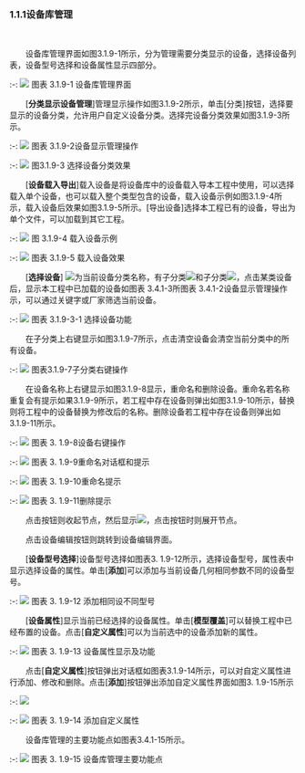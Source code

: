 

### 1.1.1**设备库管理**
<br/>

&emsp;&emsp;设备库管理界面如图3.1.9-1所示，分为管理需要分类显示的设备，选择设备列表，设备型号选择和设备属性显示四部分。
<br/>

:-: ![](images/39.png)
图表 3.1.9-1 设备库管理界面
<br/>

&emsp;&emsp;[**分类显示设备管理**]管理显示操作如图3.1.9-2所示，单击\[分类\]按钮，选择要显示的设备分类，允许用户自定义设备分类。选择完设备分类效果如图3.1.9-3所示。
<br/>

:-: ![](images/40.png)
图表 3.1.9-2设备显示管理操作
<br/>

:-: ![](images/41.png)
图3.1.9-3 选择设备分类效果
<br/>

&emsp;&emsp;[**设备载入导出**]载入设备是将设备库中的设备载入导本工程中使用，可以选择载入单个设备，也可以载入整个类型包含的设备，载入设备示例如图3.1.9-4所示，载入设备后效果如图3.1.9-5所示。\[导出设备\]选择本工程已有的设备，导出为单个文件，可以加载到其它工程。
<br/>

:-: ![](images/42.png)
图 3.1.9-4 载入设备示例
<br/>

:-: ![](images/43.png)
图表 3.1.9-5 载入设备效果
<br/>

&emsp;&emsp;[**选择设备**] ![](images/screenshot_1620627395225.png)为当前设备分类名称，有子分类![ ](images/screenshot_1620627423087.png)和子分类![](images/screenshot_1620627475304.png)，点击某类设备后，显示本工程中已加载的设备如图表 3.4.1-3所图表 3.4.1-2设备显示管理操作示，可以通过关键字或厂家筛选当前设备。
<br/>

:-: ![](images/44.png)
图表 3.1.9-3-1 选择设备功能
<br/>

&emsp;&emsp;在子分类上右键显示如图3.1.9-7所示，点击清空设备会清空当前分类中的所有设备。
<br/>

:-: ![](images/45.png)
图表3.1.9-7子分类右键操作
<br/>

&emsp;&emsp;在设备名称上右键显示如图3.1.9-8显示，重命名和删除设备。重命名若名称重复会有提示如果3.1.9-9所示，若工程中存在设备则弹出如图3.1.9-10所示，替换则将工程中的设备替换为修改后的名称。删除设备若工程中存在设备则弹出如3.1.9-11所示。
<br/>

:-: ![](images/46.png)
图表 3. 1.9-8设备右键操作
<br/>

:-: ![](images/47.png)
图表 3. 1.9-9重命名对话框和提示
<br/>

:-: ![](images/48.png)
图表 3. 1.9-10重命名提示
<br/>

:-: ![](images/49.png)
图表 3. 1.9-11删除提示
<br/>

&emsp;&emsp;点击按钮则收起节点，然后显示![](images/screenshot_1620627827984.png)，点击按钮时则展开节点。

&emsp;&emsp;点击设备编辑按钮则跳转到设备编辑界面。

&emsp;&emsp;[**设备型号选择**\]设备型号选择如图表3. 1.9-12所示，选择设备型号，属性表中显示选择设备的属性。单击\[**添加**\]可以添加与当前设备几何相同参数不同的设备型号。
<br/>

:-: ![](images/50.png)
图表 3\. 1.9-12 添加相同设不同型号
<br/>

&emsp;&emsp;[**设备属性**\]显示当前已经选择的设备属性。单击\[**模型覆盖**\]可以替换工程中已经布置的设备。点击[**自定义属性**\]可以为当前选中的设备添加新的属性。
<br/>

:-: ![](images/51.png)
图表 3. 1.9-13 设备属性显示及功能
<br/>

&emsp;&emsp;点击[**自定义属性**\]按钮弹出对话框如图表3.1.9-14所示，可以对自定义属性进行添加、修改和删除。点击[**添加**]按钮弹出添加自定义属性界面如图3. 1.9-15所示
<br/>

:-: ![](images/52.png)
<br/>

:-: ![](images/53.png)
图表 3. 1.9-14 添加自定义属性
<br/>

&emsp;&emsp;设备库管理的主要功能点如图表3.4.1-15所示。
<br/>

:-: ![](images/54.png)
图表 3. 1.9-15 设备库管理主要功能点
<br/>

